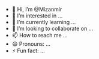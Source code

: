 - 👋 Hi, I’m @Mizanmir
- 👀 I’m interested in ...
- 🌱 I’m currently learning ...
- 💞️ I’m looking to collaborate on ...
- 📫 How to reach me ...
- 😄 Pronouns: ...
- ⚡ Fun fact: ...

<!---
Mizanmir/Mizanmir isgit@github.com:springmusk026/AimKill.git a ✨ special ✨ repository because its `README.md` (this file) appears on your GitHub profile.
You can click the Preview link to take a look at your changes.
--->
